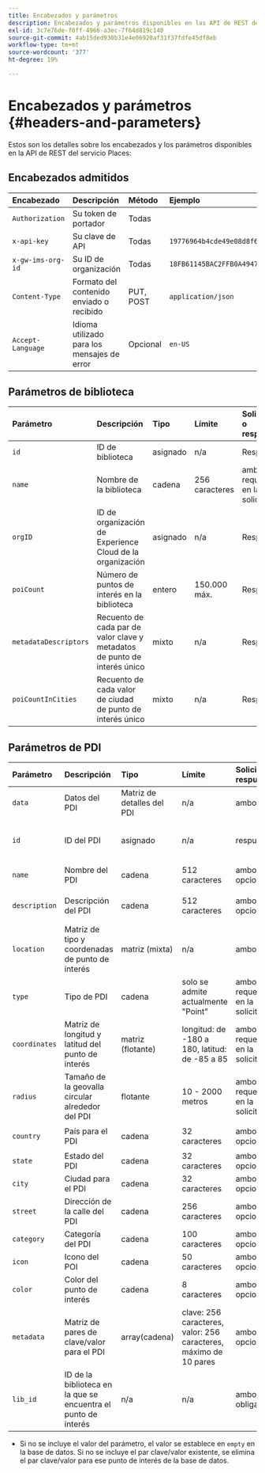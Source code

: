 ```yaml
---
title: Encabezados y parámetros
description: Encabezados y parámetros disponibles en las API de REST del servicio Places.
exl-id: 3c7e76de-f0ff-4966-a3ec-7f64d819c140
source-git-commit: 4ab15ded930b31e4e06920af31f37fdfe45df8eb
workflow-type: tm+mt
source-wordcount: '377'
ht-degree: 19%

---
```


# Encabezados y parámetros {#headers-and-parameters}

Estos son los detalles sobre los encabezados y los parámetros disponibles en la API de REST del servicio Places:

## Encabezados admitidos

| Encabezado | Descripción | Método | Ejemplo |
| :--- | :--- | :--- | :--- |
| `Authorization` | Su token de portador | Todas |  |
| `x-api-key` | Su clave de API | Todas | `19776964b4cde49e08d8f62e5824f777b` |
| `x-gw-ims-org-id` | Su ID de organización | Todas | `18FB61145BAC2FFB0A494777@AdobeOrg` |
| `Content-Type` | Formato del contenido enviado o recibido | PUT, POST | `application/json` |
| `Accept-Language` | Idioma utilizado para los mensajes de error | Opcional | `en-US` |

## Parámetros de biblioteca

| Parámetro | Descripción | Tipo | Límite | Solicitud o respuesta | Ejemplo |
| :--- | :--- | :--- | :--- | :--- | :--- |
| `id` | ID de biblioteca | asignado | n/a | Respuesta | `"id": "b2488788-2d2a-462b-b1a2-305272777dda"` |
| `name` | Nombre de la biblioteca | cadena | 256 caracteres | ambos, requeridos en la solicitud | `"name": "Amazing Places"` |
| `orgID` | ID de organización de Experience Cloud de la organización | asignado | n/a | Respuesta | `"orgID": "777F20F55BACA09E0A495D8F@AdobeOrg"` |
| `poiCount` | Número de puntos de interés en la biblioteca | entero | 150.000 máx. | Respuesta | `"poiCount": 25149` |
| `metadataDescriptors` | Recuento de cada par de valor clave y metadatos de punto de interés único | mixto | n/a | Respuesta |  |
| `poiCountInCities` | Recuento de cada valor de ciudad de punto de interés único | mixto | n/a | Respuesta |  |

## Parámetros de PDI

| Parámetro | Descripción | Tipo | Límite | Solicitud o respuesta | Ejemplo |
| :--- | :--- | :--- | :--- | :--- | :--- |
| `data` | Datos del PDI | Matriz de detalles del PDI | n/a | ambos |  |
| `id` | ID del PDI | asignado | n/a | respuesta | `"id": "1455462b-7f9c-4220-9f42-5bbce777a0d1"` |
| `name` | Nombre del PDI | cadena | 512 caracteres | ambos, opcional\* | `"name": "My Favorite Place"` |
| `description` | Descripción del PDI | cadena | 512 caracteres | ambos, opcional\* | `"description": "This is a very good place."` |
| `location` | Matriz de tipo y coordenadas de punto de interés | matriz (mixta) | n/a | ambos | `"location": {"type": "Point", "coordinates": [-122.201007, 37.604713]` |
| `type` | Tipo de PDI | cadena | solo se admite actualmente &quot;Point&quot; | ambos, requeridos en la solicitud | `"type": "Point"` |
| `coordinates` | Matriz de longitud y latitud del punto de interés | matriz (flotante) | longitud: de -180 a 180, latitud: de -85 a 85 | ambos, requeridos en la solicitud | `"coordinates": [-122.201007, 37.604713]` |
| `radius` | Tamaño de la geovalla circular alrededor del PDI | flotante | 10 - 2000 metros | ambos, requeridos en la solicitud | `"radius": 100` |
| `country` | País para el PDI | cadena | 32 caracteres | ambos, opcionales* | `"country": "United States"` |
| `state` | Estado del PDI | cadena | 32 caracteres | ambos, opcionales* | `"state": "California"` |
| `city` | Ciudad para el PDI | cadena | 32 caracteres | ambos, opcionales* | `"city": "San Jose"` |
| `street` | Dirección de la calle del PDI | cadena | 256 caracteres | ambos, opcionales* | `"street": "122 Woz Way"` |
| `category` | Categoría del PDI | cadena | 100 caracteres | ambos, opcionales* | `"category": "cafe"` |
| `icon` | Icono del POI | cadena | 50 caracteres | ambos, opcionales* | `"icon": "star"` |
| `color` | Color del punto de interés | cadena | 8 caracteres | ambos, opcionales* | `"color": "blue"` |
| `metadata` | Matriz de pares de clave/valor para el PDI | array(cadena) | clave: 256 caracteres, valor: 256 caracteres, máximo de 10 pares | ambos, opcionales* | `"metadata": {"region": "Equator"}` |
| `lib_id` | ID de la biblioteca en la que se encuentra el punto de interés | n/a | n/a | ambos, obligatorio | `"lib_id": "ac7a0b25-c6c2-43ba-bbc6-2b1777b80fe9"` |

* Si no se incluye el valor del parámetro, el valor se establece en `empty` en la base de datos. Si no se incluye el par clave/valor existente, se elimina el par clave/valor para ese punto de interés de la base de datos.
